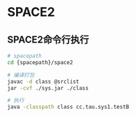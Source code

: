 # SPACE2
## SPACE2命令行执行

```sh
# spacepath
cd {spacepath}/space2

# 编译打包
javac -d class @srclist
jar -cvf ./sys.jar ./class

# 执行
java -classpath class cc.tau.sys1.testB
```
